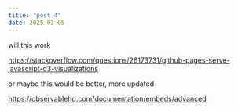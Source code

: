 ```yaml
---
title: "post 4"
date: 2025-03-05
---
```


will this work

https://stackoverflow.com/questions/26173731/github-pages-serve-javascript-d3-visualizations

or maybe this would be better, more updated

https://observablehq.com/documentation/embeds/advanced

<script>
    <iframe width="100%" height="730" frameborder="0"
    src="https://observablehq.com/embed/@d3/force-directed-tree?cells=chart%2Cdrag"></iframe>
</script>
